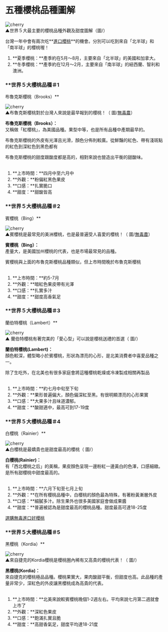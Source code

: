 # 五種櫻桃品種圖解

![cherry](./cherry_files/202311160734187081.webp)  
▲世界５大最主要的櫻桃品種外觀及甜度圖解（圖/）

台灣一年中會有兩次吃**[進口櫻桃](/?key=%E6%AB%BB%E6%A1%83&type=0)**的機會。分別可以吃到來自「北半球」和「南半球」的櫻桃喔！

1. **夏季櫻桃：**產季約在5月～8月，主要來自「北半球」的美國和加拿大。
2. **冬季櫻桃：**產季約在12月～2月，主要來自「南半球」的紐西蘭、智利和澳洲。

### **世界５大櫻桃品種＃1

布魯克斯櫻桃（Brooks）**

![cherry](./cherry_files/202311160721293001.webp)  
▲布魯克斯櫻桃對於台灣人來說是最早報到的櫻桃！（ 圖/[無毒農](/Search?key=%E6%AB%BB%E6%A1%83&type=0)）  

**布魯克斯櫻桃（Brooks）：**  
又稱做「紅櫻桃」，為美國品種。果型中等，也是所有品種中產期最早的。  

布魯克斯櫻桃的外皮有光澤且光滑，顏色分佈則較廣。從鮮豔的紅色、帶有淺斑點的紅色到深紅色到黑色都有  

布魯克斯櫻桃的甜度跟酸度都是高的，相對來說也營造出平衡的甜酸味。  
 

1. **上市時間：**四月中至六月中
2. **外觀：**粉偏紅黑色果皮
3. **口感：**扎實脆口
4. **甜度：**甜酸皆高

### **世界５大櫻桃品種＃2

賓櫻桃（Bing）**

![cherry](./cherry_files/202311160723199601.webp)  
▲賓櫻桃是最常見的美洲櫻桃，也是最普遍受人喜愛的櫻桃！（ 圖/[無毒農](/Search?key=%E6%AB%BB%E6%A1%83&type=0)）  

**賓櫻桃（Bing）：**  
產量大，是美國加州櫻桃的代表，也是市場最常見的品種。  

賓櫻桃與上面的布魯克斯櫻桃品種類似，但上市時間晚於布魯克斯櫻桃  
 

1. **上市時間：**約5-7月
2. **外觀：**暗紅色果皮帶有光澤
3. **口感：**扎實多汁
4. **甜度：**甜度高香氣足

### **世界５大櫻桃品種＃3

蘭伯特櫻桃（Lambert）**

![cherry](./cherry_files/202311160723408439.webp)  
▲ 蘭伯特櫻桃有著完美的「愛心型」可以說是櫻桃送禮的首選（ 圖/）  

**蘭伯特櫻桃(Lambert)：**  
顏色較深，體型略小於賓櫻桃，形狀為漂亮的心形，是北美消費者中喜愛品種之一。  

除了生吃外，在北美也有很多家庭會將這種櫻桃乾燥或冷凍製成相關再製品  
 

1. **上市時間：**約七月中旬至下旬
2. **外觀：**果形普遍偏大，顏色偏深紅至黑。有很明顯漂亮的心形果實
3. **口感：**大果多汁且味道濃郁。
4. **甜度：**酸甜適中，最高可到17-19度

### **世界５大櫻桃品種＃4

白櫻桃（Rainier）**

![cherry](./cherry_files/202311160723582186.webp)  
▲白櫻桃是最嬌貴也是甜度最高的櫻桃（ 圖/）  

**白櫻桃(Rainier)：**  
有「西北櫻桃之后」的美稱，果皮顏色呈現一邊粉紅一邊黃白的色澤，口感細緻。是所有甜櫻桃中甜度最高的。  
 

1. **上市時間：**六月下旬至七月上旬
2. **外觀：**在所有櫻桃品種中，白櫻桃的顏色最為特殊，有著粉黃漸層外皮
3. **口感：**細膩多汁。除生果外也很多美國家庭會做成果醬
4. **甜度：**普遍被認為是甜度最高的櫻桃品種。甜度最高可達18-25度

[選購無毒進口好櫻桃](/)

### **世界５大櫻桃品種＃5

黑櫻桃（Kordia）**

![cherry](./cherry_files/202311160724176637.webp)  
▲來自捷克的Kordia櫻桃是櫻桃圈內稀有又高貴的櫻桃代表！（ 圖/）  

**黑櫻桃(Kordia)：**  
來自捷克的櫻桃極品品種。櫻桃果實大，果肉酸甜平衡，但甜度也高。此品種的產量非常少，深紅色的外皮讓黑櫻桃成為高貴的代表。  
 

1. **上市時間：**北美來說較賓櫻桃晚個1-2週左右。平均來說七月第二週就會上市了
2. **外觀：**深紅色果皮
3. **口感：**飽滿扎實且脆
4. **甜度：**高甜香氣足，甜度平均達18-21度
